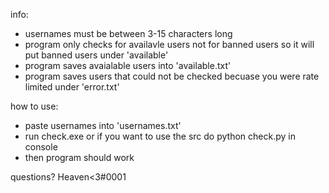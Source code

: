 info:

- usernames must be between 3-15 characters long
- program only checks for availavle users not for banned users so it will put banned users under 'available'
- program saves avaialable users into 'available.txt'
- program saves users that could not be checked becuase you were rate limited under 'error.txt'

how to use:

- paste usernames into 'usernames.txt'
- run check.exe or if you want to use the src do python check.py in console
- then program should work

questions?
Heaven<3#0001

